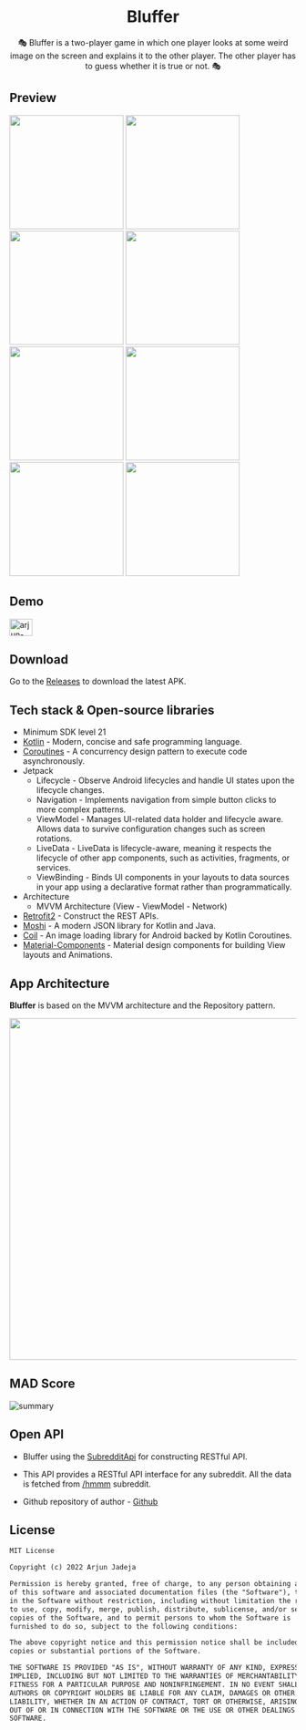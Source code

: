 <h1 align="center">Bluffer</h1>

<p align="center">  
🎭 Bluffer is a two-player game in which one player looks at some weird image on the screen and explains it to the other player. The other player has to guess whether it is true or not. 🎭
</p>

## Preview
<p float="left">
  <img src="assets/Screenshot_20220716-004422.jpg" width="200" /> 
  <img src="assets/Screenshot_20220716-004415.jpg" width="200" />
  <img src="assets/Screenshot_20220716-004439.jpg" width="200" />
  <img src="assets/Screenshot_20220716-004447.jpg" width="200" />
  <img src="assets/Screenshot_20220715-195316.jpg" width="200" /> 
  <img src="assets/Screenshot_20220716-004537.jpg" width="200" />
  <img src="assets/Screenshot_20220716-004543.jpg" width="200" />
  <img src="assets/Screenshot_20220716-004549.jpg" width="200" /> 
</p>

## Demo
<a href="https://www.youtube.com/watch?v=EPL7oZbjGvs" target="blank"><img align="center" src="https://user-images.githubusercontent.com/81246797/188264595-93ea237d-9423-42da-ae8a-10f4ce5d5615.png" alt="arjun-jadeja" height="30" width="40" /></a>
</p>

## Download
Go to the [Releases](https://github.com/ArjunJadeja/Bluffer/releases) to download the latest APK.

## Tech stack & Open-source libraries
- Minimum SDK level 21
- [Kotlin](https://kotlinlang.org/) - Modern, concise and safe programming language.
- [Coroutines](https://github.com/Kotlin/kotlinx.coroutines) - A concurrency design pattern to execute code asynchronously.
- Jetpack
  - Lifecycle - Observe Android lifecycles and handle UI states upon the lifecycle changes.
  - Navigation - Implements navigation from simple button clicks to more complex patterns.
  - ViewModel - Manages UI-related data holder and lifecycle aware. Allows data to survive configuration changes such as screen rotations.
  - LiveData - LiveData is lifecycle-aware, meaning it respects the lifecycle of other app components, such as activities, fragments, or services.
  - ViewBinding - Binds UI components in your layouts to data sources in your app using a declarative format rather than programmatically.
- Architecture
  - MVVM Architecture (View - ViewModel - Network)
- [Retrofit2](https://github.com/square/retrofit) - Construct the REST APIs.
- [Moshi](https://github.com/square/moshi/) - A modern JSON library for Kotlin and Java.
- [Coil](https://github.com/coil-kt/coil) - An image loading library for Android backed by Kotlin Coroutines.
- [Material-Components](https://github.com/material-components/material-components-android) - Material design components for building View layouts and Animations.

## App Architecture
**Bluffer** is based on the MVVM architecture and the Repository pattern.
<p float="left">
  <img src="assets/BlufferArchitecture.png" width="600"/> 
</p>

## MAD Score
![summary](https://user-images.githubusercontent.com/81246797/179294198-7beb2b9a-773e-4177-930a-b5cf824ab756.png)

## Open API
- Bluffer using the [SubredditApi](https://meme-api.herokuapp.com/gimme/hmmm) for constructing RESTful API.<br>

- This API provides a RESTful API interface for any subreddit. All the data is fetched from [/hmmm](https://www.reddit.com/r/hmmm/) subreddit.

- Github repository of author - [Github](https://github.com/D3vd/Meme_Api)

## License
```xml
MIT License

Copyright (c) 2022 Arjun Jadeja

Permission is hereby granted, free of charge, to any person obtaining a copy
of this software and associated documentation files (the "Software"), to deal
in the Software without restriction, including without limitation the rights
to use, copy, modify, merge, publish, distribute, sublicense, and/or sell
copies of the Software, and to permit persons to whom the Software is
furnished to do so, subject to the following conditions:

The above copyright notice and this permission notice shall be included in all
copies or substantial portions of the Software.

THE SOFTWARE IS PROVIDED "AS IS", WITHOUT WARRANTY OF ANY KIND, EXPRESS OR
IMPLIED, INCLUDING BUT NOT LIMITED TO THE WARRANTIES OF MERCHANTABILITY,
FITNESS FOR A PARTICULAR PURPOSE AND NONINFRINGEMENT. IN NO EVENT SHALL THE
AUTHORS OR COPYRIGHT HOLDERS BE LIABLE FOR ANY CLAIM, DAMAGES OR OTHER
LIABILITY, WHETHER IN AN ACTION OF CONTRACT, TORT OR OTHERWISE, ARISING FROM,
OUT OF OR IN CONNECTION WITH THE SOFTWARE OR THE USE OR OTHER DEALINGS IN THE
SOFTWARE.
```
